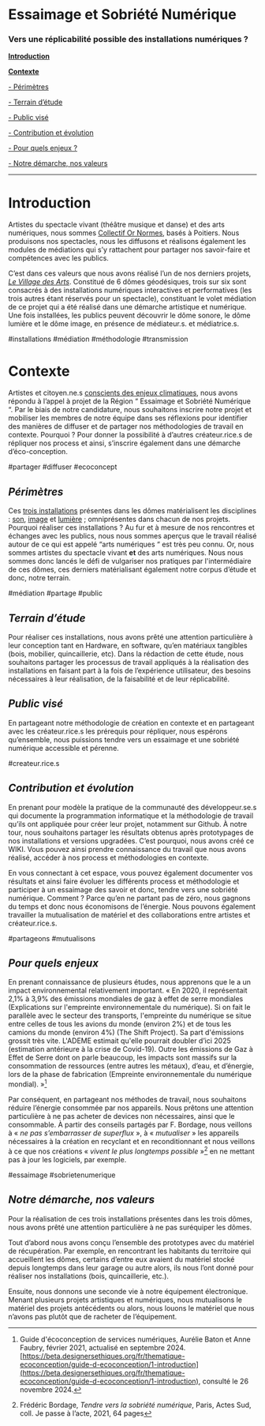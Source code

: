 # Essaimage et Sobriété Numérique

### Vers une réplicabilité possible des installations numériques ?

[**Introduction**](#introduction)

[**Contexte**](#contexte-contexte)

[- Périmètres](#périmètres)

[- Terrain d’étude](#terrain-détude)

[- Public visé](#public-visé)

[- Contribution et évolution](#contribution-et-évolution)

[- Pour quels enjeux ?](#pour-quels-enjeux)

[- Notre démarche, nos valeurs](#notre-démarche-nos-valeurs)

---

# **Introduction**

Artistes du spectacle vivant (théâtre musique et danse) et des arts numériques, nous sommes [Collectif Or Normes](https://collectifornormes.fr/spectaclescollectifornormes/), basés à Poitiers. Nous produisons nos spectacles, nous les diffusons et réalisons également les modules de médiations qui s’y rattachent pour partager nos savoir-faire et compétences avec les publics. 

C’est dans ces valeurs que nous avons réalisé l’un de nos derniers projets, [*Le Village des Arts*](https://collectifornormes.fr/VillagedesArts/). Constitué de 6 dômes géodésiques, trois sur six sont consacrés à des installations numériques interactives et performatives (les trois autres étant réservés pour un spectacle), constituant le volet médiation de ce projet qui a été réalisé dans une démarche artistique et numérique. Une fois installées, les publics peuvent découvrir le dôme sonore, le dôme lumière et le dôme image, en présence de médiateur.s. et médiatrice.s. 

\#installations \#médiation \#méthodologie \#transmission 

# **Contexte**

Artistes et citoyen.ne.s [conscients des enjeux climatiques](#pour-quels-enjeux), nous avons répondu à l’appel à projet de la Région “ Essaimage et Sobriété Numérique “. Par le biais de notre candidature, nous souhaitons inscrire notre projet et mobiliser les membres de notre équipe dans ses réflexions pour identifier des manières de diffuser et de partager nos méthodologies de travail en contexte. Pourquoi ? Pour donner la possibilité à d’autres créateur.rice.s de répliquer nos process et ainsi, s’inscrire également dans une démarche d’éco-conception. 


\#partager \#diffuser \#ecoconcept 

## ***Périmètres***

Ces [trois installations](https://collectifornormes.fr/VillagedesArts/installations) présentes dans les dômes matérialisent les disciplines : [son](Dome-sonore), [image](Dome-kaleidoscope) et [lumière](Dome-lumineux) ; omniprésentes dans chacun de nos projets. Pourquoi réaliser ces installations ? Au fur et à mesure de nos rencontres et échanges avec les publics, nous nous sommes aperçus que le travail réalisé autour de ce qui est appelé “arts numériques “ est très peu connu. Or, nous sommes artistes du spectacle vivant **et** des arts numériques. Nous nous sommes donc lancés le défi de vulgariser nos pratiques par l'intermédiaire de ces dômes, ces derniers matérialisant également notre corpus d’étude et donc, notre terrain.  

\#médiation \#partage \#public  

##  ***Terrain d’étude***

Pour réaliser ces installations, nous avons prêté une attention particulière à leur conception tant en Hardware, en software, qu’en matériaux tangibles (bois, mobilier, quincaillerie, etc). Dans la rédaction de cette étude, nous souhaitons partager les processus de travail appliqués à la réalisation des installations en faisant part à la fois de l’expérience utilisateur, des besoins nécessaires à leur réalisation, de la faisabilité et de leur réplicabilité.

## ***Public visé***

En partageant notre méthodologie de création en contexte et en partageant avec les créateur.rice.s les prérequis pour répliquer, nous espérons qu’ensemble, nous puissions tendre vers un essaimage et une sobriété numérique accessible et pérenne.

\#createur.rice.s

## ***Contribution et évolution***

En prenant pour modèle la pratique de la communauté des développeur.se.s qui documente la programmation informatique et la méthodologie de travail qu’ils ont appliquée pour créer leur projet, notamment sur Github. À notre tour,  nous souhaitons partager les résultats obtenus après prototypages de nos installations et versions upgradées. C’est pourquoi, nous avons créé ce WIKI. Vous pouvez ainsi prendre connaissance du travail que nous avons réalisé, accéder à nos process et méthodologies en contexte. 

En vous connectant à cet espace, vous pouvez également documenter vos résultats et ainsi faire évoluer les différents process et méthodologie et participer à un essaimage des savoir et donc, tendre vers une sobriété numérique. Comment ? Parce qu’en ne partant pas de zéro, nous gagnons du temps et donc nous économisons de l’énergie. Nous pouvons également travailler la mutualisation de matériel et des collaborations entre artistes et créateur.rice.s. 

\#partageons \#mutualisons 


## ***Pour quels enjeux***

En prenant connaissance de plusieurs études, nous apprenons que le a un impact environnemental relativement important. « En 2020, il représentait 2,1% à 3,9% des émissions mondiales de gaz à effet de serre mondiales (Explications sur l'empreinte environnementale du numérique). Si on fait le parallèle avec le secteur des transports, l'empreinte du numérique se situe entre celles de tous les avions du monde (environ 2%) et de tous les camions du monde (environ 4%) (The Shift Project). Sa part d'émissions grossit très vite. L'ADEME estimait qu'elle pourrait doubler d’ici 2025 (estimation antérieure à la crise de Covid-19). Outre les émissions de Gaz à Effet de Serre dont on parle beaucoup, les impacts sont massifs sur la consommation de ressources (entre autres les métaux), d’eau, et d’énergie, lors de la phase de fabrication (Empreinte environnementale du numérique mondial). »[^1] 

Par conséquent, en partageant nos méthodes de travail, nous souhaitons réduire l’énergie consommée par nos appareils. Nous prêtons une attention particulière à ne pas acheter de devices non nécessaires, ainsi que le consommable. À partir des conseils partagés par F. Bordage, nous veillons à « *ne pas s’embarrasser de superflux*  », à « *mutualiser* » les appareils nécessaires à la création en recyclant et en reconditionnant et nous veillons à ce que nos créations « *vivent le plus longtemps possible* »[^2] en ne mettant pas à jour les logiciels, par exemple.

\#essaimage \#sobrietenumerique 

## ***Notre démarche, nos valeurs***

Pour la réalisation de ces trois installations présentes dans les trois dômes, nous avons prêté une attention particulière à ne pas suréquiper les dômes. 

Tout d’abord nous avons conçu l’ensemble des prototypes avec du matériel de récupération.  Par exemple, en rencontrant les habitants du territoire qui accueillent les dômes, certains d’entre eux avaient du matériel stocké depuis longtemps dans leur garage ou autre alors, ils nous l’ont donné pour réaliser nos installations (bois, quincaillerie, etc.).

Ensuite, nous donnons une seconde vie à notre équipement électronique.  Menant plusieurs projets artistiques et numériques, nous mutualisons le matériel des projets antécédents ou alors, nous louons le matériel que nous n’avons pas plutôt que de racheter de l’équipement.

[^1]:  Guide d'écoconception de services numériques, Aurélie Baton et Anne Faubry, février 2021, actualisé en septembre 2024\. [https://beta.designersethiques.org/fr/thematique-ecoconception/guide-d-ecoconception/1-introduction](https://beta.designersethiques.org/fr/thematique-ecoconception/guide-d-ecoconception/1-introduction), consulté le 26 novembre 2024\. 

[^2]:  Frédéric Bordage, *Tendre vers la sobriété numérique*, Paris, Actes Sud, coll. Je passe à l’acte, 2021, 64 pages
